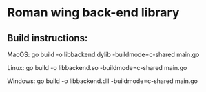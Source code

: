 # Roman wing back-end library

## Build instructions:

MacOS: go build -o libbackend.dylib -buildmode=c-shared main.go

Linux: go build -o libbackend.so -buildmode=c-shared main.go

Windows: go build -o libbackend.dll -buildmode=c-shared main.go
